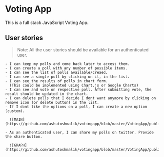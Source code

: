 # Voting App
This is a full stack JavaScript Voting App.

## User stories
  
  > Note: All the user stories should be available for an authenticated user.
  
```
- I can keep my polls and come back later to access them.
- I can create a poll with any number of possible items.
- I can see the list of polls available/creaed.
- I can see a single poll by clicking on it, in the list.
- I can see the results of polls in chart form.
  (This could be implemented using Chart.js or Google Charts)
- I can see and vote on respective poll. After submitting vote, the result should be updated in the chart.
- I can delete polls that I decide I dont want anymore by clicking on remove icon (or delete button) in the list.
- If I dont like the options on a poll, I can create a new option (custom).
  
  ![MAIN](https://github.com/ashutoshmalik/votingapp/blob/master/VotingApp/public/images/voting_first_page.PNG)
  
- As an authenticated user, I can share my polls on twitter. Provide the share button.
  
  ![GRAPH] (https://github.com/ashutoshmalik/votingapp/blob/master/VotingApp/public/images/voting_second_page.PNG)
  
```  

